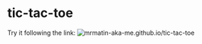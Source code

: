 # tic-tac-toe

Try it following the link: ![mrmatin-aka-me.github.io/tic-tac-toe]("https://mrmatin-aka-me.github.io/tic-tac-toe/")
